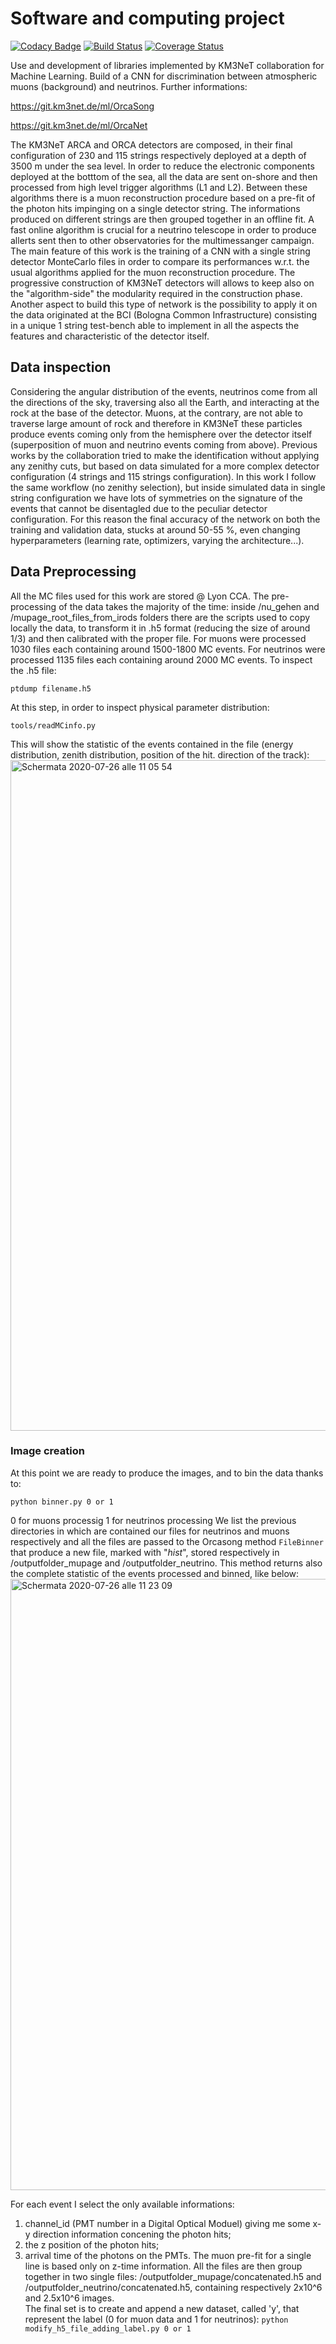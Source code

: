 # Software and computing project 
[![Codacy Badge](https://api.codacy.com/project/badge/Grade/a6a24537656b4fb5abc9bfe37a355e19)](https://app.codacy.com/manual/francescofilippini6/Software_computer?utm_source=github.com&utm_medium=referral&utm_content=francescofilippini6/Software_computer&utm_campaign=Badge_Grade_Dashboard)
[![Build Status](https://travis-ci.org/francescofilippini6/Software_computer.svg?branch=master)](https://travis-ci.org/francescofilippini6/Software_computer)
[![Coverage Status](https://coveralls.io/repos/github/francescofilippini6/Software_computer/badge.svg?branch=master)](https://coveralls.io/github/francescofilippini6/Software_computer?branch=master)

Use and development of libraries implemented by KM3NeT collaboration for Machine Learning. Build of a CNN for discrimination between atmospheric muons (background) and neutrinos. Further informations:

<https://git.km3net.de/ml/OrcaSong>

<https://git.km3net.de/ml/OrcaNet>

The KM3NeT ARCA and ORCA detectors are composed, in their final configuration of 230 and 115 strings respectively deployed at a depth of 3500 m under the sea level. In order to reduce the electronic components deployed at the botttom of the sea, all the data are sent on-shore and then processed from high level trigger algorithms (L1 and L2). Between these algorithms there is a muon reconstruction procedure based on a pre-fit of the photon hits impinging on a single detector string. The informations produced on different strings are then grouped together in an offline fit. A fast online algorithm is crucial for a neutrino telescope in order to produce allerts sent then to other observatories for the multimessanger campaign. 
The main feature of this work is the training of a CNN with a single string detector MonteCarlo files in order to compare its performances w.r.t. the usual algorithms applied for the muon reconstruction procedure. The progressive construction of KM3NeT detectors will allows to keep also on the "algorithm-side" the modularity required in the construction phase. Another aspect to build this type of network is the possibility to apply it on the data originated at the BCI (Bologna Common Infrastructure) consisting in a unique 1 string test-bench able to implement in all the aspects the features and characteristic of the detector itself. 
## Data inspection
Considering the angular distribution of the events, neutrinos come from all the directions of the sky, traversing also all the Earth, and interacting at the rock at the base of the detector. Muons, at the contrary, are not able to traverse large amount of rock and therefore in KM3NeT these particles produce events coming only from the hemisphere over the detector itself (superposition of muon and neutrino events coming from above).
Previous works by the collaboration tried to make the identification without applying any zenithy cuts, but based on data simulated for a more complex detector configuration (4 strings and 115 strings configuration). In this work I follow the same workflow (no zenithy selection), but inside simulated data in single string configuration we have lots of symmetries on the signature of the events that cannot be disentagled due to the peculiar detector configuration. For this reason the final accuracy of the network on both the training and validation data, stucks at around 50-55 %, even changing hyperparameters (learning rate, optimizers, varying the architecture...).
## Data Preprocessing
All the MC files used for this work are stored @ Lyon CCA.
The pre-processing of the data takes the majority of the time: 
inside /nu_gehen and /mupage_root_files_from_irods folders there are the scripts used to copy locally the data, to transform it in .h5 format (reducing the size of around 1/3) and then calibrated with the proper file. 
For muons were processed 1030 files each containing around 1500-1800 MC events.
For neutrinos were processed 1135 files each containing around 2000 MC events.
To inspect the .h5 file:

```ptdump filename.h5```

At this step, in order to inspect physical parameter distribution:

```tools/readMCinfo.py```

This will show the statistic of the events contained in the file (energy distribution, zenith distribution, position of the hit. direction of the track):
<img width="1073" alt="Schermata 2020-07-26 alle 11 05 54" src="https://user-images.githubusercontent.com/58489839/88475498-a7463f00-cf30-11ea-9df7-abff91045c9d.png">

### Image creation
At this point we are ready to produce the images, and to bin the data thanks to:

```python binner.py 0 or 1```

0 for muons processig
1 for neutrinos processing
We list the previous directories in which are contained our files for neutrinos and muons respectively and all the files are passed to the Orcasong method ```FileBinner``` that produce a new file, marked with "_hist_", stored respectively in /outputfolder_mupage and /outputfolder_neutrino. This method returns also the complete statistic of the events processed and binned, like below:
<img width="978" alt="Schermata 2020-07-26 alle 11 23 09" src="https://user-images.githubusercontent.com/58489839/88475681-7cf58100-cf32-11ea-9c4c-3259daac61d0.png">

For each event I select the only available informations:
1. channel_id (PMT number in a Digital Optical Moduel) giving me some x-y direction information concening the photon hits;
2. the z position of the photon hits;
3. arrival time of the photons on the PMTs.
The muon pre-fit for a single line is based only on z-time information.
All the files are then group together in two single files: /outputfolder_mupage/concatenated.h5 and  /outputfolder_neutrino/concatenated.h5, containing respectively 2x10^6 and 2.5x10^6 images.  
The final set is to create and append a new dataset, called 'y', that represent the label (0 for muon data and 1 for neutrinos):
```python modify_h5_file_adding_label.py 0 or 1``` 
